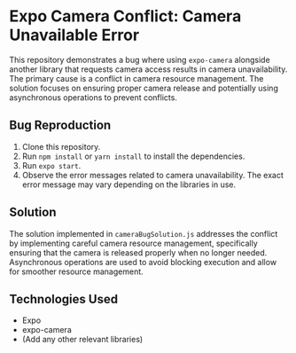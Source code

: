 # Expo Camera Conflict: Camera Unavailable Error

This repository demonstrates a bug where using `expo-camera` alongside another library that requests camera access results in camera unavailability.  The primary cause is a conflict in camera resource management.  The solution focuses on ensuring proper camera release and potentially using asynchronous operations to prevent conflicts.

## Bug Reproduction

1. Clone this repository.
2. Run `npm install` or `yarn install` to install the dependencies.
3. Run `expo start`.
4. Observe the error messages related to camera unavailability.  The exact error message may vary depending on the libraries in use.

## Solution

The solution implemented in `cameraBugSolution.js` addresses the conflict by implementing careful camera resource management, specifically ensuring that the camera is released properly when no longer needed. Asynchronous operations are used to avoid blocking execution and allow for smoother resource management.

## Technologies Used

* Expo
* expo-camera
* (Add any other relevant libraries)